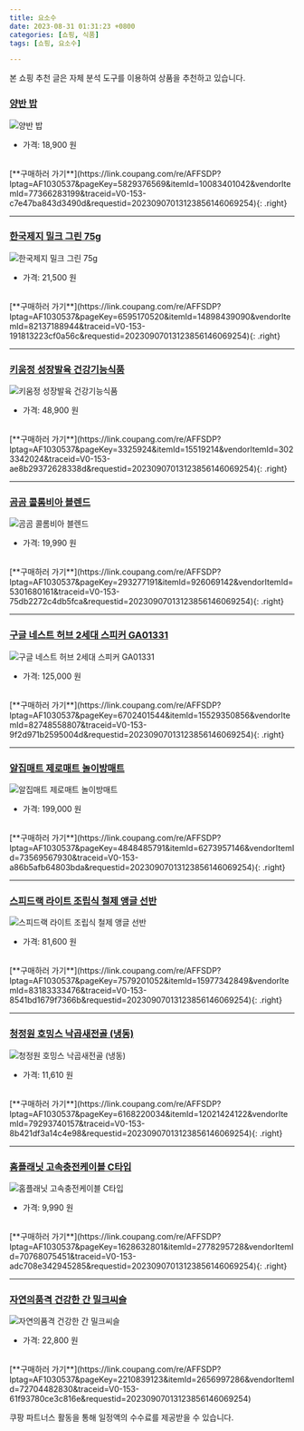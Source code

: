 ```yaml
---
title: 요소수
date: 2023-08-31 01:31:23 +0800
categories: [쇼핑, 식품]
tags: [쇼핑, 요소수]

---
```


본 쇼핑 추천 글은 자체 분석 도구를 이용하여 상품을 추천하고 있습니다.
### [양반 밥](https://link.coupang.com/re/AFFSDP?lptag=AF1030537&pageKey=5829376569&itemId=10083401042&vendorItemId=77366283199&traceid=V0-153-c7e47ba843d3490d&requestid=20230907013123856146069254)
![양반 밥](https://ads-partners.coupang.com/image1/_8jkpF-YbMjuNuLB_3z2ArjBN6KHFEsq0oX3FrXkc-w0_unzUg9Zrj4-_TFrvpNItGwq3lH0mWqcn3pBMgXQP1n0HzuSSYHtyMG0DlHxc6AZsdh39-dwS-ciuHdtWG3g8c8ucFExxUVoxa6fmiJOWdLZXzEltuY6qdrJRir7x6luYx4Xfna40fqwbbbrAf0ioPL-oKhr1soifUglFA5rQX6-_CP30Yyzt6H0Nddl_8ZzUVRio9W7QlFlxs-06XnwKC7whBN6eg2ZSw6Hr_XQt6E=)
- 가격: 18,900 원
<br>
[**구매하러 가기**](https://link.coupang.com/re/AFFSDP?lptag=AF1030537&pageKey=5829376569&itemId=10083401042&vendorItemId=77366283199&traceid=V0-153-c7e47ba843d3490d&requestid=20230907013123856146069254){: .right}
<br>

---

### [한국제지 밀크 그린 75g](https://link.coupang.com/re/AFFSDP?lptag=AF1030537&pageKey=6595170520&itemId=14898439090&vendorItemId=82137188944&traceid=V0-153-191813223cf0a56c&requestid=20230907013123856146069254)
![한국제지 밀크 그린 75g](https://ads-partners.coupang.com/image1/AhwQYUrWLFV-xiWcAuy4pItQXGmeR4wI262KdapOxHOf_ygWHPg-_wDPNblkvdsR91F3cX5SVbKOTo_I-2TuB2z4C1P2b8hefCRcy1xOeTZhPP_wld4mBjAw85hvGbFdJibpw80HiAyJAmM-vN7AExYCNBdXAE6vdbWzX6XNEI5mGs5zXt48g1t08H_PQTXBHgS5smsF2LjQVJYJ0Z9b1DJmhRPJCewE9QVRe67NpJIi-P27bDdtyXUWLH2I5wX-9FB51kaGMmsAwW2TAdXRTdw=)
- 가격: 21,500 원
<br>
[**구매하러 가기**](https://link.coupang.com/re/AFFSDP?lptag=AF1030537&pageKey=6595170520&itemId=14898439090&vendorItemId=82137188944&traceid=V0-153-191813223cf0a56c&requestid=20230907013123856146069254){: .right}
<br>

---

### [키움정 성장발육 건강기능식품](https://link.coupang.com/re/AFFSDP?lptag=AF1030537&pageKey=3325924&itemId=15519214&vendorItemId=3023342024&traceid=V0-153-ae8b29372628338d&requestid=20230907013123856146069254)
![키움정 성장발육 건강기능식품](https://ads-partners.coupang.com/image1/_4SVRQcqUEQioy13_2XS0jkaSWa4kC5P_mrTb94zQbzqMDzMf-c-k0d-z4z0ydFWvPeyzRa9cGqNxkFQhFlFuBOBr4irO20vrRCyGH-nEMH50u_EfMrzDOdh_zYkJsIn7z8miT4W_sjz6-V8cg9c3HAquB4xNtZCtmj1_GVK7bX4FxCAOczEMAhEDkveuNttQzOqq3DIMd95nQRUSycKHe4JERRp-R4r8UwS2N5hGBSG2ddhp-9yQsKxrF03_VFV7KLRzS28fc3jRDGjVWjmpw==)
- 가격: 48,900 원
<br>
[**구매하러 가기**](https://link.coupang.com/re/AFFSDP?lptag=AF1030537&pageKey=3325924&itemId=15519214&vendorItemId=3023342024&traceid=V0-153-ae8b29372628338d&requestid=20230907013123856146069254){: .right}
<br>

---

### [곰곰 콜롬비아 블렌드](https://link.coupang.com/re/AFFSDP?lptag=AF1030537&pageKey=293277191&itemId=926069142&vendorItemId=5301680161&traceid=V0-153-75db2272c4db5fca&requestid=20230907013123856146069254)
![곰곰 콜롬비아 블렌드](https://ads-partners.coupang.com/image1/oh9HcbkyGumpN6uLomaaUUziYsLF58wdWdgUh1K69Iod51h4yIx-F0HTS2Sinmm_q_DRma2Lp_ZHg2xoXuS6-WZCgmDcLX3rBX76S83IBiGjSaUAyCnlYUNhKYhaDpP5DGoNZJbQ4AMPPzyG_abCx8kSH4pOVaZH2xU-XphSMMb8evdPJ__hcJAZ9R54nkzjOVl3ocXz1VNuGFVxchXkmk_MEPpygrcx0zlYg22KHDfxrWwwnQaIQQoDxZDgBAjSavQbNbXtmp4OQgb4VPwPE7o=)
- 가격: 19,990 원
<br>
[**구매하러 가기**](https://link.coupang.com/re/AFFSDP?lptag=AF1030537&pageKey=293277191&itemId=926069142&vendorItemId=5301680161&traceid=V0-153-75db2272c4db5fca&requestid=20230907013123856146069254){: .right}
<br>

---

### [구글 네스트 허브 2세대 스피커 GA01331](https://link.coupang.com/re/AFFSDP?lptag=AF1030537&pageKey=6702401544&itemId=15529350856&vendorItemId=82748558807&traceid=V0-153-9f2d971b2595004d&requestid=20230907013123856146069254)
![구글 네스트 허브 2세대 스피커 GA01331](https://ads-partners.coupang.com/image1/y-CjXVsolcfSUU4PyyffIULMJXDFRQg8M-0qbJKNYD1crSCkF3HAKj9IH72MdtxvNEPyedRIzKYSjMrRfMSbkn7SXk_yqwihJNX_6E7_VoNR4gVprEEHba5oTlOjKCaXY2BPIWsfm972GgKPBJZ3SjMGgRmbVBAPkCtM-sxVpVlwr_cYCf0odKyg1UCgXysCvQp9fPmzvcriu76yCbsBnEW6Qhqj0s2rbnUZIK1r61wcAmrVhxR5t9OEyCrMi8zlVvwfU-SfOjMkn7DQeJOW)
- 가격: 125,000 원
<br>
[**구매하러 가기**](https://link.coupang.com/re/AFFSDP?lptag=AF1030537&pageKey=6702401544&itemId=15529350856&vendorItemId=82748558807&traceid=V0-153-9f2d971b2595004d&requestid=20230907013123856146069254){: .right}
<br>

---

### [알집매트 제로매트 놀이방매트](https://link.coupang.com/re/AFFSDP?lptag=AF1030537&pageKey=4848485791&itemId=6273957146&vendorItemId=73569567930&traceid=V0-153-a86b5afb64803bda&requestid=20230907013123856146069254)
![알집매트 제로매트 놀이방매트](https://ads-partners.coupang.com/image1/wjEr9Orpdm7TP3COwtJ8bUMiuljTEL44igfV2LrwfLq7R2t3LHXNCGaTHS3CsaC5PmRfcyyR4BNUmStPw_JRRW5ue21OoGRwg6MrCZCXYvcQCCJuoVqHJRINu8edTVvZj4v6caNv6eNscW0Jcqpx336NtM2VvrT47QwtDAFCDvaLPzkKR3pMxmpDeUq1XtYpUQgkF5ukv_lzt9dQagPZjDLEfWMMg00YgOcsj_BCtlHYhABG8BE1mCSJIUcshDSqMR6dQFsQ5UCxfhVpcnFA8A==)
- 가격: 199,000 원
<br>
[**구매하러 가기**](https://link.coupang.com/re/AFFSDP?lptag=AF1030537&pageKey=4848485791&itemId=6273957146&vendorItemId=73569567930&traceid=V0-153-a86b5afb64803bda&requestid=20230907013123856146069254){: .right}
<br>

---

### [스피드랙 라이트 조립식 철제 앵글 선반](https://link.coupang.com/re/AFFSDP?lptag=AF1030537&pageKey=7579201052&itemId=15977342849&vendorItemId=83183333476&traceid=V0-153-8541bd1679f7366b&requestid=20230907013123856146069254)
![스피드랙 라이트 조립식 철제 앵글 선반](https://ads-partners.coupang.com/image1/rGznji9bLqz0WUi3rF4eGwG0FGJYxVPJQpc-S-CpHlXz87aCxcVCkBdJgz2lFSi_B21CgExk5DaWiVUiCmFhKI9WBARi2hf3Eb9nEM6PdnyQPiWsENuvBc610m_4Nb7jf2BxPcJUBEPna5D6NWfyE5KVmiXzzXzUS8UFYYNVbOSqPblVMIfmpjHVIUtvAb4aWCWU09AjrrekDPrKo5o9Mho15hKVesJbRI-TXL8mXO6bxAs73N7PIF9PkFkJiNl-jas7KISAojs=)
- 가격: 81,600 원
<br>
[**구매하러 가기**](https://link.coupang.com/re/AFFSDP?lptag=AF1030537&pageKey=7579201052&itemId=15977342849&vendorItemId=83183333476&traceid=V0-153-8541bd1679f7366b&requestid=20230907013123856146069254){: .right}
<br>

---

### [청정원 호밍스 낙곱새전골 (냉동)](https://link.coupang.com/re/AFFSDP?lptag=AF1030537&pageKey=6168220034&itemId=12021424122&vendorItemId=79293740157&traceid=V0-153-8b421df3a14c4e98&requestid=20230907013123856146069254)
![청정원 호밍스 낙곱새전골 (냉동)](https://ads-partners.coupang.com/image1/rgM2_zcZRnUhy8rXrprWnS_ANdTJSlQsN97uRM2e-BclJf3ebCkWzGsYKuK7ntvmkhAuG-VBcJ-5FcsrYJ9sKZ5e11UL97t94lrwPPpcRsc2XZhFeksq7gD51J5Z-cmsobknIbMEwovvgaFmlGTxBV72XkG9Lz6yHj7nMR8y0t_ElsBTzGkoPhUG4W2GMl0n6U8HF8Hvsl68W9pzpQtJVSRaK8dLnpQjPIljwk5F52wTHLZQABHDWMODbjBFmlReWWwS47lKXRQSI10iaTNp3Ug=)
- 가격: 11,610 원
<br>
[**구매하러 가기**](https://link.coupang.com/re/AFFSDP?lptag=AF1030537&pageKey=6168220034&itemId=12021424122&vendorItemId=79293740157&traceid=V0-153-8b421df3a14c4e98&requestid=20230907013123856146069254){: .right}
<br>

---

### [홈플래닛 고속충전케이블 C타입](https://link.coupang.com/re/AFFSDP?lptag=AF1030537&pageKey=1628632801&itemId=2778295728&vendorItemId=70768075451&traceid=V0-153-adc708e342945285&requestid=20230907013123856146069254)
![홈플래닛 고속충전케이블 C타입](https://ads-partners.coupang.com/image1/QF2DpGT63_JuZ7Y-QDoyBK7O-taj2ssb37VDSigH9WR8UyfqKbuT0Zry3SAT0ZhFh0G6FIOongAOAn32UOM17Zuo3szdq7C_NbH69Truts2684pGb---57fwZoLRSJJTK4rk9CoXAqLtqXSV4Nrdc9l1NFnynzyoqiUpEn0OuxbOadN6Q72lbNTvQ0t9pQ3bxfbckafJ7EJ3MSSpOLdUP8kB16BxYG4AVqht5CTAiBnL9Z0vL9-Pfyhm9gUNPvdSp15I1eblTG14gI8pGFtzJA==)
- 가격: 9,990 원
<br>
[**구매하러 가기**](https://link.coupang.com/re/AFFSDP?lptag=AF1030537&pageKey=1628632801&itemId=2778295728&vendorItemId=70768075451&traceid=V0-153-adc708e342945285&requestid=20230907013123856146069254){: .right}
<br>

---

### [자연의품격 건강한 간 밀크씨슬](https://link.coupang.com/re/AFFSDP?lptag=AF1030537&pageKey=2210839123&itemId=2656997286&vendorItemId=72704482830&traceid=V0-153-61f93780ce3c816e&requestid=20230907013123856146069254)
![자연의품격 건강한 간 밀크씨슬](https://ads-partners.coupang.com/image1/--MbO5mcRh0basu5-xZZGq9HFluRsTmaUaIZXm9_Jo5IKTSt1CFrNyUKJZstHeNWBvcT3je3gWAl_WT_h6ZyfKfCPMx2X6UBuPpwdj_cySyt5qFRyWukKBbmfCNojKR9bsEI3BKXGuE1HRwdGUJWzZ1SDhUYVTmXIvjHfh8BFpiXepoY_q48iZO0d46Hv-rxmWPW4mRhae-X_Y36uR__wDrCuzw1C4octiIj0-7ur9sorWzNwjOqGUZ8XBTEPrwZV3Evmh6cMy_rmSMYUyuyf_Su-6VjM_GG09QFjYr3d0k=)
- 가격: 22,800 원
<br>
[**구매하러 가기**](https://link.coupang.com/re/AFFSDP?lptag=AF1030537&pageKey=2210839123&itemId=2656997286&vendorItemId=72704482830&traceid=V0-153-61f93780ce3c816e&requestid=20230907013123856146069254)


쿠팡 파트너스 활동을 통해 일정액의 수수료를 제공받을 수 있습니다.
